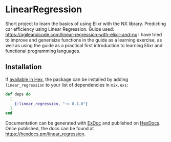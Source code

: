 # LinearRegression

Short project to learn the basics of using Elixr with the NX library.
Predicting car efficiency using Linear Regression.
Guide used: https://agileandcode.com/linear-regression-with-elixir-and-nx
I have tried to improve and generisize functions in the guide as a learning exercise, as well as using the guide as a practical first introduction to learning Elixr and functional
programming languages.

## Installation

If [available in Hex](https://hex.pm/docs/publish), the package can be installed
by adding `linear_regression` to your list of dependencies in `mix.exs`:

```elixir
def deps do
  [
    {:linear_regression, "~> 0.1.0"}
  ]
end
```

Documentation can be generated with [ExDoc](https://github.com/elixir-lang/ex_doc)
and published on [HexDocs](https://hexdocs.pm). Once published, the docs can
be found at <https://hexdocs.pm/linear_regression>.

